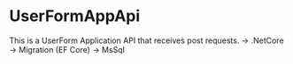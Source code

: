 # UserFormAppApi
This is a UserForm Application API that receives post requests.
-> .NetCore 
-> Migration (EF Core)
-> MsSql
